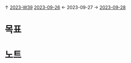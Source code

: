 
↑ [2023-W39](2023-W39.md)
[2023-09-26](2023-09-26.md) ← 2023-09-27 → [2023-09-28](2023-09-28.md)


# 목표



# 노트




